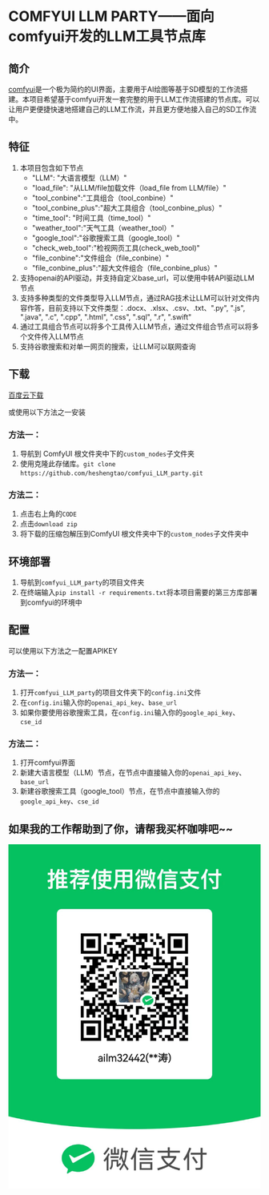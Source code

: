 # **COMFYUI LLM PARTY——面向comfyui开发的LLM工具节点库** 

## 简介
[comfyui](https://github.com/comfyanonymous/ComfyUI)是一个极为简约的UI界面，主要用于AI绘图等基于SD模型的工作流搭建。本项目希望基于comfyui开发一套完整的用于LLM工作流搭建的节点库。可以让用户更便捷快速地搭建自己的LLM工作流，并且更方便地接入自己的SD工作流中。

## 特征
1. 本项目包含如下节点
   -  "LLM": "大语言模型（LLM）"
   -  "load_file": "从LLM/file加载文件（load_file from LLM/file）"
   -  "tool_conbine":"工具组合（tool_conbine）"
   -  "tool_conbine_plus":"超大工具组合（tool_conbine_plus）"
   -  "time_tool": "时间工具（time_tool）"
   -  "weather_tool":"天气工具（weather_tool）"
   -  "google_tool":"谷歌搜索工具（google_tool）"
   -  "check_web_tool":"检视网页工具(check_web_tool)"
   -  "file_conbine":"文件组合（file_conbine）"
   -  "file_conbine_plus":"超大文件组合（file_conbine_plus）"
2. 支持openai的API驱动，并支持自定义base_url，可以使用中转API驱动LLM节点
3. 支持多种类型的文件类型导入LLM节点，通过RAG技术让LLM可以针对文件内容作答，目前支持以下文件类型：.docx、.xlsx、.csv、.txt、".py", ".js", ".java", ".c", ".cpp", ".html", ".css", ".sql", ".r", ".swift"
4. 通过工具组合节点可以将多个工具传入LLM节点，通过文件组合节点可以将多个文件传入LLM节点
5. 支持谷歌搜索和对单一网页的搜索，让LLM可以联网查询

## 下载
[百度云下载](https://pan.baidu.com/s/13ogn1np6bHgxOJhS--QJmg?pwd=jppj) 

或使用以下方法之一安装
### 方法一：
1. 导航到 ComfyUI 根文件夹中下的`custom_nodes`子文件夹
2. 使用克隆此存储库。`git clone https://github.com/heshengtao/comfyui_LLM_party.git`

### 方法二：
1. 点击右上角的`CODE`
2. 点击`download zip`
3. 将下载的压缩包解压到ComfyUI 根文件夹中下的`custom_nodes`子文件夹中

## 环境部署
1. 导航到`comfyui_LLM_party`的项目文件夹
2. 在终端输入`pip install -r requirements.txt`将本项目需要的第三方库部署到comfyui的环境中

## 配置
可以使用以下方法之一配置APIKEY
### 方法一：
1. 打开`comfyui_LLM_party`的项目文件夹下的`config.ini`文件
2. 在`config.ini`输入你的`openai_api_key`、`base_url`
3. 如果你要使用谷歌搜索工具，在`config.ini`输入你的`google_api_key`、`cse_id`

### 方法二：
1. 打开comfyui界面
2. 新建大语言模型（LLM）节点，在节点中直接输入你的`openai_api_key`、`base_url`
3. 新建谷歌搜索工具（google_tool）节点，在节点中直接输入你的`google_api_key`、`cse_id`

## 如果我的工作帮助到了你，请帮我买杯咖啡吧~~
![图片](img/wechat.jpg)
